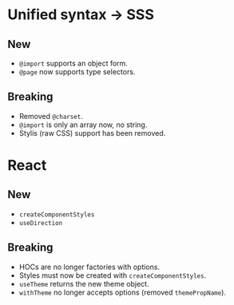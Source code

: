 # Unified syntax -> SSS

## New

- `@import` supports an object form.
- `@page` now supports type selectors.

## Breaking

- Removed `@charset`.
- `@import` is only an array now, no string.
- Stylis (raw CSS) support has been removed.

# React

## New

- `createComponentStyles`
- `useDirection`

## Breaking

- HOCs are no longer factories with options.
- Styles must now be created with `createComponentStyles`.
- `useTheme` returns the new theme object.
- `withTheme` no longer accepts options (removed `themePropName`).
